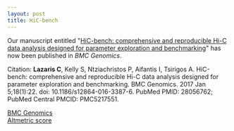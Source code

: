 ```yaml
---
layout: post
title: HiC-bench
---
```


Our manuscript entitled "[HiC-bench: comprehensive and reproducible Hi-C data analysis designed for parameter exploration and benchmarking](https://www.ncbi.nlm.nih.gov/pubmed/28056762)" has now been published in _BMC Genomics_.  

Citation: **Lazaris C**, Kelly S, Ntziachristos P, Aifantis I, Tsirigos A. HiC-bench:
comprehensive and reproducible Hi-C data analysis designed for parameter
exploration and benchmarking. BMC Genomics. 2017 Jan 5;18(1):22. doi:
10.1186/s12864-016-3387-6. PubMed PMID: 28056762; PubMed Central PMCID:
PMC5217551.

[BMC Genomics](https://bmcgenomics.biomedcentral.com/articles/10.1186/s12864-016-3387-6)  
[Altmetric score](https://www.altmetric.com/details/15268608)  
